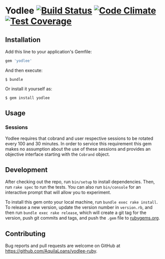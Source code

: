# Yodlee [![Build Status](https://img.shields.io/travis/AquilaLoans/yodlee-ruby.svg)](https://travis-ci.org/AquilaLoans/yodlee-ruby) [![Code Climate](https://img.shields.io/codeclimate/github/AquilaLoans/yodlee-ruby.svg)](https://codeclimate.com/github/AquilaLoans/yodlee-ruby) [![Test Coverage](https://img.shields.io/codeclimate/coverage/github/AquilaLoans/yodlee-ruby.svg)](https://codeclimate.com/github/AquilaLoans/yodlee-ruby/coverage)

## Installation

Add this line to your application's Gemfile:

```ruby
gem 'yodlee'
```

And then execute:

    $ bundle

Or install it yourself as:

    $ gem install yodlee

## Usage

### Sessions
Yodlee requires that cobrand and user respective sessions to be rotated every 100 and 30 minutes. In order to service this requirement this gem makes no assumption about the use of these sessions and provides an objective interface starting with the `Cobrand` object.

## Development

After checking out the repo, run `bin/setup` to install dependencies. Then, run `rake spec` to run the tests. You can also run `bin/console` for an interactive prompt that will allow you to experiment.

To install this gem onto your local machine, run `bundle exec rake install`. To release a new version, update the version number in `version.rb`, and then run `bundle exec rake release`, which will create a git tag for the version, push git commits and tags, and push the `.gem` file to [rubygems.org](https://rubygems.org).

## Contributing

Bug reports and pull requests are welcome on GitHub at https://github.com/AquilaLoans/yodlee-ruby.
